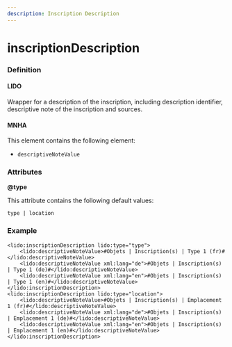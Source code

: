 ```yaml
---
description: Inscription Description
---
```


# inscriptionDescription

### Definition

#### LIDO

Wrapper for a description of the inscription, including description identifier, descriptive note of the inscription and sources.

#### MNHA

This element contains the following element:

* `descriptiveNoteValue`

### Attributes

**@type**

This attribute contains the following default values:

`type | location`

### Example

```markup
<lido:inscriptionDescription lido:type="type">
    <lido:descriptiveNoteValue>#Objets | Inscription(s) | Type 1 (fr)#</lido:descriptiveNoteValue>
    <lido:descriptiveNoteValue xml:lang="de">#Objets | Inscription(s) | Type 1 (de)#</lido:descriptiveNoteValue>
    <lido:descriptiveNoteValue xml:lang="en">#Objets | Inscription(s) | Type 1 (en)#</lido:descriptiveNoteValue>
</lido:inscriptionDescription>
<lido:inscriptionDescription lido:type="location">
    <lido:descriptiveNoteValue>#Objets | Inscription(s) | Emplacement 1 (fr)#</lido:descriptiveNoteValue>
    <lido:descriptiveNoteValue xml:lang="de">#Objets | Inscription(s) | Emplacement 1 (de)#</lido:descriptiveNoteValue>
    <lido:descriptiveNoteValue xml:lang="en">#Objets | Inscription(s) | Emplacement 1 (en)#</lido:descriptiveNoteValue>
</lido:inscriptionDescription>
```
